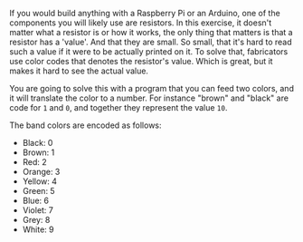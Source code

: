 If you would build anything with a Raspberry Pi or an Arduino, one of the components you will likely use are resistors. In this exercise, it doesn't matter what a resistor is or how it works, the only thing that matters is that a resistor has a 'value'. And that they are small. So small, that it's hard to read such a value if it were to be actually printed on it. To solve that, fabricators use color codes that denotes the resistor's value. Which is great, but it makes it hard to see the actual value.

You are going to solve this with a program that you can feed two colors, and it will translate the color to a number. For instance "brown" and "black" are code for `1` and `0`, and together they represent the value `10`.

The band colors are encoded as follows:

- Black: 0
- Brown: 1
- Red: 2
- Orange: 3
- Yellow: 4
- Green: 5
- Blue: 6
- Violet: 7
- Grey: 8
- White: 9
